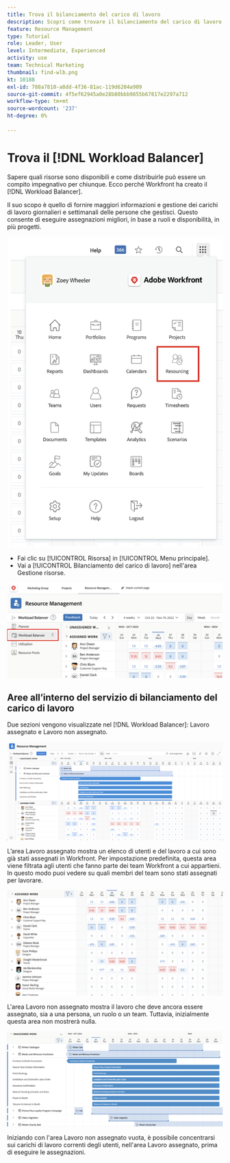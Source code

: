 ```yaml
---
title: Trova il bilanciamento del carico di lavoro
description: Scopri come trovare il bilanciamento del carico di lavoro in Workfront e conoscere alcune delle aree disponibili.
feature: Resource Management
type: Tutorial
role: Leader, User
level: Intermediate, Experienced
activity: use
team: Technical Marketing
thumbnail: find-wlb.png
kt: 10188
exl-id: 788a7810-a8dd-4f36-81ac-119d6204a909
source-git-commit: 4f5ef62945a0e28b80bbb9855b67817e2297a712
workflow-type: tm+mt
source-wordcount: '237'
ht-degree: 0%

---
```


# Trova il [!DNL Workload Balancer]

Sapere quali risorse sono disponibili e come distribuirle può essere un compito impegnativo per chiunque. Ecco perché Workfront ha creato il [!DNL Workload Balancer].

Il suo scopo è quello di fornire maggiori informazioni e gestione dei carichi di lavoro giornalieri e settimanali delle persone che gestisci. Questo consente di eseguire assegnazioni migliori, in base a ruoli e disponibilità, in più progetti.

![opzione menu principale di risorse](assets/Find_01.png)

* Fai clic su [!UICONTROL Risorsa] in [!UICONTROL Menu principale].
* Vai a [!UICONTROL Bilanciamento del carico di lavoro] nell&#39;area Gestione risorse.

![sezione bilanciamento del carico di lavoro](assets/Find_02.png)

## Aree all’interno del servizio di bilanciamento del carico di lavoro

Due sezioni vengono visualizzate nel [!DNL Workload Balancer]: Lavoro assegnato e Lavoro non assegnato.

![area non assegnata](assets/Find_03.png)

L’area Lavoro assegnato mostra un elenco di utenti e del lavoro a cui sono già stati assegnati in Workfront. Per impostazione predefinita, questa area viene filtrata agli utenti che fanno parte dei team Workfront a cui appartieni. In questo modo puoi vedere su quali membri del team sono stati assegnati per lavorare.

![utenti dell&#39;area assegnati](assets/Find_04.png)

L&#39;area Lavoro non assegnato mostra il lavoro che deve ancora essere assegnato, sia a una persona, un ruolo o un team. Tuttavia, inizialmente questa area non mostrerà nulla.

![area di lavoro non assegnata](assets/Find_05.png)

Iniziando con l&#39;area Lavoro non assegnato vuota, è possibile concentrarsi sui carichi di lavoro correnti degli utenti, nell&#39;area Lavoro assegnato, prima di eseguire le assegnazioni.
